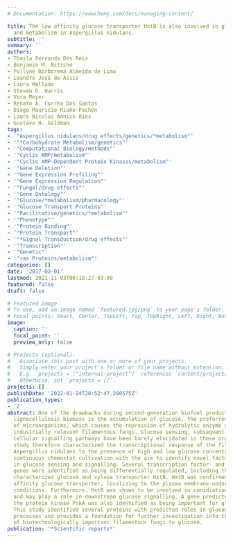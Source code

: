 ```yaml
---
# Documentation: https://wowchemy.com/docs/managing-content/

title: The low affinity glucose transporter HxtB is also involved in glucose signalling
  and metabolism in Aspergillus nidulans.
subtitle: ''
summary: ''
authors:
- Thaila Fernanda Dos Reis
- Benjamin M. Nitsche
- Pollyne Borborema Almeida de Lima
- Leandro José de Assis
- Laura Mellado
- Steven D. Harris
- Vera Meyer
- Renato A. Corrêa Dos Santos
- Diego Mauricio Riaño-Pachón
- Laure Nicolas Annick Ries
- Gustavo H. Goldman
tags:
- '"Aspergillus nidulans/drug effects/genetics/*metabolism"'
- '"*Carbohydrate Metabolism/genetics"'
- '"Computational Biology/methods"'
- '"Cyclic AMP/metabolism"'
- '"Cyclic AMP-Dependent Protein Kinases/metabolism"'
- '"Gene Deletion"'
- '"Gene Expression Profiling"'
- '"Gene Expression Regulation"'
- '"Fungal/drug effects"'
- '"Gene Ontology"'
- '"Glucose/*metabolism/pharmacology"'
- '"Glucose Transport Proteins"'
- '"Facilitative/genetics/*metabolism"'
- '"Phenotype"'
- '"Protein Binding"'
- '"Protein Transport"'
- '"*Signal Transduction/drug effects"'
- '"Transcription"'
- '"Genetic"'
- '"ras Proteins/metabolism"'
categories: []
date: '2017-03-01'
lastmod: 2021-11-03T00:16:27-03:00
featured: false
draft: false

# Featured image
# To use, add an image named `featured.jpg/png` to your page's folder.
# Focal points: Smart, Center, TopLeft, Top, TopRight, Left, Right, BottomLeft, Bottom, BottomRight.
image:
  caption: ''
  focal_point: ''
  preview_only: false

# Projects (optional).
#   Associate this post with one or more of your projects.
#   Simply enter your project's folder or file name without extension.
#   E.g. `projects = ["internal-project"]` references `content/project/deep-learning/index.md`.
#   Otherwise, set `projects = []`.
projects: []
publishDate: '2022-01-24T20:52:47.280575Z'
publication_types:
- '2'
abstract: One of the drawbacks during second-generation biofuel production from plant
  lignocellulosic biomass is the accumulation of glucose, the preferred carbon source
  of microorganisms, which causes the repression of hydrolytic enzyme secretion by
  industrially relevant filamentous fungi. Glucose sensing, subsequent transport and
  cellular signalling pathways have been barely elucidated in these organisms. This
  study therefore characterized the transcriptional response of the filamentous fungus
  Aspergillus nidulans to the presence of high and low glucose concentrations under
  continuous chemostat cultivation with the aim to identify novel factors involved
  in glucose sensing and signalling. Several transcription factor- and transporter-encoding
  genes were identified as being differentially regulated, including the previously
  characterized glucose and xylose transporter HxtB. HxtB was confirmed to be a low
  affinity glucose transporter, localizing to the plasma membrane under low- and high-glucose
  conditions. Furthermore, HxtB was shown to be involved in conidiation-related processes
  and may play a role in downstream glucose signalling. A gene predicted to encode
  the protein kinase PskA was also identified as being important for glucose metabolism.
  This study identified several proteins with predicted roles in glucose metabolic
  processes and provides a foundation for further investigation into the response
  of biotechnologically important filamentous fungi to glucose.
publication: '*Scientific reports*'
---
```

